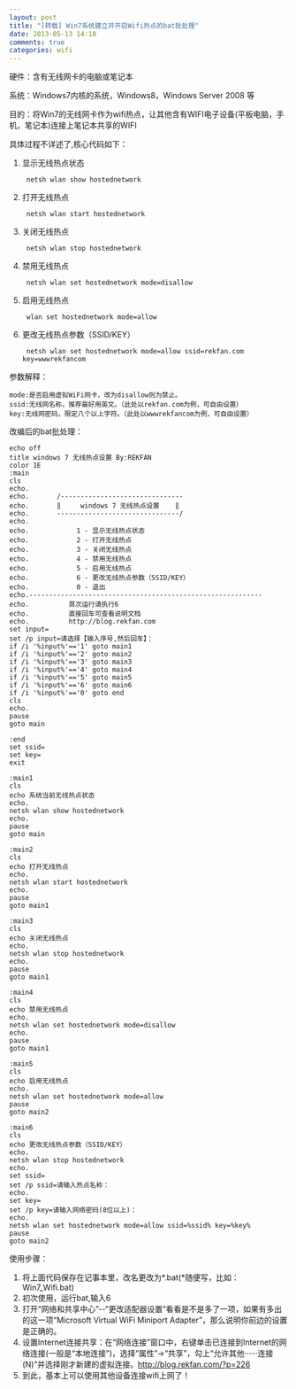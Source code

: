 ```yaml
---
layout: post
title: "[转载] Win7系统建立并开启Wifi热点的bat批处理"
date: 2013-05-13 14:10
comments: true
categories: wifi 
---
```


硬件：含有无线网卡的电脑或笔记本

系统：Windows7内核的系统，Windows8，Windows Server 2008 等

目的：将Win7的无线网卡作为wifi热点，让其他含有WIFI电子设备(平板电脑，手机，笔记本)连接上笔记本共享的WIFI
<!--more-->
具体过程不详述了,核心代码如下：

1. 显示无线热点状态
	
		netsh wlan show hostednetwork

2. 打开无线热点

		netsh wlan start hostednetwork
3. 关闭无线热点

		netsh wlan stop hostednetwork
4. 禁用无线热点

		netsh wlan set hostednetwork mode=disallow
5. 启用无线热点

		wlan set hostednetwork mode=allow
6. 更改无线热点参数（SSID/KEY）

		netsh wlan set hostednetwork mode=allow ssid=rekfan.com key=wwwrekfancom

参数解释：

	mode:是否启用虚拟WiFi网卡，改为disallow则为禁止。
	ssid:无线网名称，推荐最好用英文。（此处以rekfan.com为例，可自由设置）
	key:无线网密码，限定八个以上字符。（此处以wwwrekfancom为例，可自由设置）

改编后的bat批处理：
	
	echo off
	title windows 7 无线热点设置 By:REKFAN
	color 1E
	:main
	cls
	echo.
	echo.       /-------------------------------
	echo.       ‖     windows 7 无线热点设置    ‖
	echo.       -------------------------------/
	echo.
	echo.            1 - 显示无线热点状态
	echo.            2 - 打开无线热点
	echo.            3 - 关闭无线热点
	echo.            4 - 禁用无线热点
	echo.            5 - 启用无线热点
	echo.            6 - 更改无线热点参数（SSID/KEY）
	echo.            0 - 退出
	echo.-----------------------------------------------------------
	echo.          首次运行请执行6      
	echo.          直接回车可查看说明文档
	echo.          http://blog.rekfan.com
	set input=
	set /p input=请选择【输入序号,然后回车】：
	if /i '%input%'=='1' goto main1
	if /i '%input%'=='2' goto main2
	if /i '%input%'=='3' goto main3
	if /i '%input%'=='4' goto main4
	if /i '%input%'=='5' goto main5
	if /i '%input%'=='6' goto main6
	if /i '%input%'=='0' goto end
	cls
	echo.
	pause
	goto main
	
	:end
	set ssid=
	set key=
	exit
	
	:main1
	cls
	echo 系统当前无线热点状态
	echo.
	netsh wlan show hostednetwork
	echo.
	pause
	goto main
	
	:main2
	cls
	echo 打开无线热点
	echo.
	netsh wlan start hostednetwork
	echo.
	pause
	goto main1
	
	:main3
	cls
	echo 关闭无线热点
	echo.
	netsh wlan stop hostednetwork
	echo.
	pause
	goto main1
	
	:main4
	cls
	echo 禁用无线热点
	echo.
	netsh wlan set hostednetwork mode=disallow
	echo.
	pause
	goto main1
	
	:main5
	cls
	echo 启用无线热点
	echo.
	netsh wlan set hostednetwork mode=allow
	pause
	goto main2
	
	:main6
	cls
	echo 更改无线热点参数（SSID/KEY）
	echo.
	netsh wlan stop hostednetwork
	echo.
	set ssid=
	set /p ssid=请输入热点名称：
	echo.
	set key=
	set /p key=请输入网络密码(8位以上)：
	echo.
	netsh wlan set hostednetwork mode=allow ssid=%ssid% key=%key%
	pause
	goto main2

使用步骤：

1. 将上面代码保存在记事本里，改名更改为*.bat(*随便写，比如：Win7_Wifi.bat)
2. 初次使用，运行bat,输入6
3. 打开“网络和共享中心”--“更改适配器设置”看看是不是多了一项，如果有多出的这一项“Microsoft Virtual WiFi Miniport Adapter”，那么说明你前边的设置是正确的。
4. 设置Internet连接共享：在“网络连接”窗口中，右键单击已连接到Internet的网络连接(一般是“本地连接”)，选择“属性”→“共享”，勾上“允许其他······连接(N)”并选择刚才新建的虚拟连接。http://blog.rekfan.com/?p=226
5. 到此，基本上可以使用其他设备连接wifi上网了！